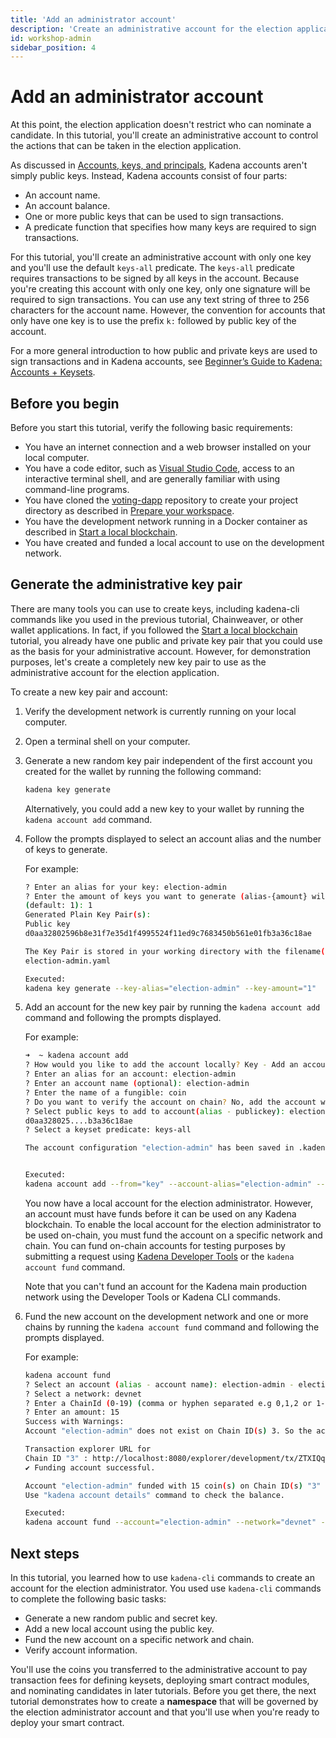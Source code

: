 ```yaml
---
title: 'Add an administrator account'
description: 'Create an administrative account for the election application to control access to specific functions.'
id: workshop-admin
sidebar_position: 4
---
```


# Add an administrator account

At this point, the election application doesn't restrict who can nominate a candidate. 
In this tutorial, you'll create an administrative account to control the actions that can be taken in the election application.

As discussed in [Accounts, keys, and principals](/smart-contracts/accoounts), Kadena accounts aren't simply public keys.
Instead, Kadena accounts consist of four parts:

- An account name.
- An account balance.
- One or more public keys that can be used to sign transactions.
- A predicate function that specifies how many keys are required to sign transactions.

For this tutorial, you'll create an administrative account with only one key and you'll use the default `keys-all` predicate. 
The `keys-all` predicate requires transactions to be signed by all keys in the account. 
Because you're creating this account with only one key, only one signature will be required to sign transactions. 
You can use any text string of three to 256 characters for the account name. 
However, the convention for accounts that only have one key is to use the prefix `k:` followed by public key of the account.

For a more general introduction to how public and private keys are used to sign transactions and in Kadena accounts, see [Beginner’s Guide to Kadena: Accounts + Keysets](https://medium.com/kadena-io/beginners-guide-to-kadena-accounts-keysets-fb7f32104291).

## Before you begin

Before you start this tutorial, verify the following basic requirements:

- You have an internet connection and a web browser installed on your local computer.
- You have a code editor, such as [Visual Studio Code](https://code.visualstudio.com/download), access to an interactive terminal shell, and are generally familiar with using command-line programs.
- You have cloned the [voting-dapp](https://github.com/kadena-community/voting-dapp.git) repository to create your project directory as described in [Prepare your workspace](/resources/election-workshop/workshop-prepare).
- You have the development network running in a Docker container as described in [Start a local blockchain](/resources/election-workshop/workshop-start).
- You have created and funded a local account to use on the development network.

## Generate the administrative key pair

There are many tools you can use to create keys, including kadena-cli commands like you used in the previous tutorial, Chainweaver, or other wallet applications. 
In fact, if you followed the [Start a local blockchain](/resources/election-workshop/workshop-start) tutorial, you already have one public and private key pair that you could use as the basis for your administrative account. 
However, for demonstration purposes, let's create a completely new key pair to use as the administrative account for the election application.

To create a new key pair and account:

1. Verify the development network is currently running on your local computer.
2. Open a terminal shell on your computer.
3. Generate a new random key pair independent of the first account you created for the wallet by running the following command:
   
   ```bash
   kadena key generate
   ```

   Alternatively, you could add a new key to your wallet by running the `kadena account add` command.

4. Follow the prompts displayed to select an account alias and the number of keys to generate.
   
   For example:
   
   ```bash
   ? Enter an alias for your key: election-admin
   ? Enter the amount of keys you want to generate (alias-{amount} will increment) 
   (default: 1): 1
   Generated Plain Key Pair(s):
   Public key
   d0aa32802596b8e31f7e35d1f4995524f11ed9c7683450b561e01fb3a36c18ae
   
   The Key Pair is stored in your working directory with the filename(s):
   election-admin.yaml
   
   Executed:
   kadena key generate --key-alias="election-admin" --key-amount="1"
   ```

5. Add an account for the new key pair by running the `kadena account add` command and following the prompts displayed.

   For example:

   ```bash
   ➜  ~ kadena account add                      
   ? How would you like to add the account locally? Key - Add an account by providing public keys from a key file or entering key details manually
   ? Enter an alias for an account: election-admin
   ? Enter an account name (optional): election-admin
   ? Enter the name of a fungible: coin
   ? Do you want to verify the account on chain? No, add the account without verifying on chain
   ? Select public keys to add to account(alias - publickey): election-admin.yaml 
   d0aa328025....b3a36c18ae
   ? Select a keyset predicate: keys-all
   
   The account configuration "election-admin" has been saved in .kadena/accounts/election-admin.yaml
   
   
   Executed:
   kadena account add --from="key" --account-alias="election-admin" --account-name="election-admin" --fungible="coin" --public-keys="d0aa32802596b8e31f7e35d1f4995524f11ed9c7683450b561e01fb3a36c18ae" --predicate="keys-all" 
   ```

   You now have a local account for the election administrator.
   However, an account must have funds before it can be used on any Kadena blockchain.
   To enable the local account for the election administrator to be used on-chain, you must fund the account on a specific network and chain.
   You can fund on-chain accounts for testing purposes by submitting a request using [Kadena Developer Tools](https://tools.kadena.io/) or the `kadena account fund` command.

   Note that you can't fund an account for the Kadena main production network using the Developer Tools or Kadena CLI commands.

6. Fund the new account on the development network and one or more chains by running the `kadena account fund` command and following the prompts displayed.

   For example:

   ```bash
   kadena account fund
   ? Select an account (alias - account name): election-admin - election-admin
   ? Select a network: devnet
   ? Enter a ChainId (0-19) (comma or hyphen separated e.g 0,1,2 or 1-5 or all): 3
   ? Enter an amount: 15
   Success with Warnings:
   Account "election-admin" does not exist on Chain ID(s) 3. So the account will be created on these Chain ID(s).
   
   Transaction explorer URL for 
   Chain ID "3" : http://localhost:8080/explorer/development/tx/ZTXIQqmYhaUjEnl-BP4ajOzRdQeHz5C2FX76l4bC7hk
   ✔ Funding account successful.
   
   Account "election-admin" funded with 15 coin(s) on Chain ID(s) "3" in development network.
   Use "kadena account details" command to check the balance.
   
   Executed:
   kadena account fund --account="election-admin" --network="devnet" --chain-ids="3" --amount="15"
   ```

## Next steps

In this tutorial, you learned how to use `kadena-cli` commands to create an account for the election administrator.
You used use `kadena-cli` commands to complete the following basic tasks:

- Generate a new random public and secret key.
- Add a new local account using the public key.
- Fund the new account on a specific network and chain.
- Verify account information.

You'll use the coins you transferred to the administrative account to pay transaction fees for defining keysets, deploying smart contract modules, and nominating candidates in later tutorials. 
Before you get there, the next tutorial demonstrates how to create a **namespace** that will be governed by the election administrator account and that you'll use when you're ready to deploy your smart contract.
